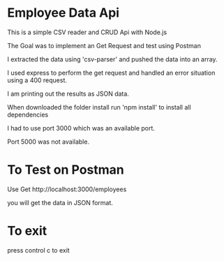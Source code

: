 # Employee Data Api

This is a simple CSV reader and CRUD Api with Node.js

The Goal was to implement an Get Request and test using Postman 

I extracted the data using 'csv-parser' and pushed the data into an array.

I used express to perform the get request and handled an error situation using a 400 request. 

I am printing out the results as JSON data.

When downloaded the folder install run 'npm install' to install all dependencies

I had to use port 3000 which was an available port. 

Port 5000 was not available. 

# To Test on Postman
 Use Get http://localhost:3000/employees

you will get the data in JSON format.

# To exit 

press control c to exit



